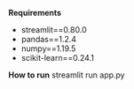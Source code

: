 **Requirements**
- streamlit==0.80.0
- pandas==1.2.4
- numpy==1.19.5
- scikit-learn==0.24.1

**How to run**
streamlit run app.py
